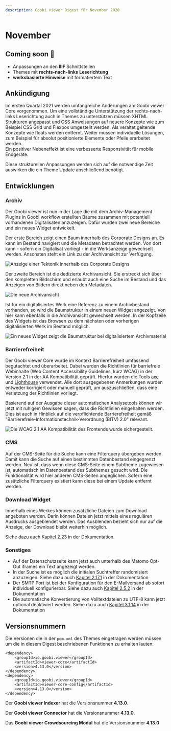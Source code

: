 ```yaml
---
description: Goobi viewer Digest für November 2020
---
```


# November

## Coming soon :rocket:&#x20;

* Anpassungen an den **IIIF** Schnittstellen
* Themes mit **rechts-nach-links** **Leserichtung**
* **werksbasierte Hinweise** mit formatiertem Text

## Ankündigung

Im ersten Quartal 2021 werden umfangreiche Änderungen am Goobi viewer Core vorgenommen. Um eine vollständige Unterstützung der rechts-nach-links Leserichtung auch in Themes zu unterstützen müssen XHTML Strukturen angepasst und CSS Anweisungen auf neuere Konzepte wie zum Beispiel CSS Grid und Flexbox umgestellt werden. Als veraltet geltende Konzepte wie floats werden entfernt. Weiter müssen individuelle Lösungen, zum Beispiel für absolut positionierte Elemente oder Pfeile erarbeitet werden.\
Ein positiver Nebeneffekt ist eine verbesserte Responsivität für mobile Endgeräte.

Diese strukturellen Anpassungen werden sich auf die notwendige Zeit auswirken die ein Theme Update anschließend benötigt.

## Entwicklungen

### Archiv

Der Goobi viewer ist nun in der Lage die mit dem Archiv-Management Plugins in Goobi workflow erstellten Bäume zusammen mit potentiell vorhandenen Digitalisaten anzuzeigen. Dafür wurden zwei neue Bereiche und ein neues Widget entwickelt.

Der erste Bereich zeigt einen Baum innerhalb des Corporate Designs an. Es kann im Bestand navigiert und die Metadaten betrachtet werden. Von dort kann - sofern ein Digitalisat vorliegt - in die Werksanzeige gewechselt werden. Ansonsten steht ein Link zu der Archivansicht zur Verfügung.

![Anzeige einer Tektonik innerhalb des Corporate Designs](../.gitbook/assets/2020-11\_archives\_in\_ci.png)

Der zweite Bereich ist die dedizierte Archivansicht. Sie erstreckt sich über den kompletten Bildschirm und erlaubt auch eine Suche im Bestand und das Anzeigen von Bildern direkt neben den Metadaten.

![Die neue Archivansicht](../.gitbook/assets/2020-11\_archive\_view.png)

Ist für ein digitalisiertes Werk eine Referenz zu einem Archivbestand vorhanden, so wird die Baumstruktur in einem neuen Widget angezeigt. Von hier kann ebenfalls in die Archivansicht gewechselt werden. In der Kopfzeile des Widgets ist das Browsen zu dem nächsten oder vorherigen digitalisierten Werk im Bestand möglich.

![Ein neues Widget zeigt die Baumstruktur bei digitalisiertem Archivmaterial](../.gitbook/assets/2020-11\_archives\_widget.png)

### Barrierefreiheit

Der Goobi viewer Core wurde im Kontext Barrierefreiheit umfassend begutachtet und überarbeitet. Dabei wurden die Richtlinien für barriefreie Webinhalte (Web Content Accessibility Guidelines, kurz WCAG) in der Version 2.1 in der AA Kompatibilität geprüft. Hierfür wurden die Tools [axe](https://www.deque.com/axe/) und [Lighthouse](https://developers.google.com/web/tools/lighthouse/) verwendet. Alle dort ausgegebenen Anmerkungen wurden entweder korrigiert oder manuell geprüft, um auszuschließen, dass eine Verletzung der Richtlinien vorliegt.

Basierend auf der Ausgabe dieser automatischen Analysetools können wir jetzt mit ruhigem Gewissen sagen, dass die Richtlinien eingehalten werden. Dies ist auch in Hinblick auf die verpflichtende Barrierefreiheit gemäß "Barrierefreie-Informationstechnik-Verordnung (BITV) 2.0" relevant.

![Die WCAG 2.1 AA Kompatibilität des Frontends wurde sichergestellt.](../.gitbook/assets/2020-11\_wcag.png)

### CMS

Auf der CMS-Seite für die Suche kann eine Filterquery übergeben werden. Damit kann die Suche auf einen bestimmten Datenbestand eingegrenzt werden. Neu ist, dass wenn diese CMS-Seite einem Subtheme zugewiesen ist, automatisch im Datenbestand des Subthemes gesucht wird. Die Funktionalität wird hier anderen CMS-Seiten angeglichen. Sofern eine zusätzliche Filterquery existiert kann diese bei einem Update entfernt werden.

### Download Widget

Innerhalb eines Werkes können zusätzliche Dateien zum Download angeboten werden. Darin können Dateien jetzt mittels eines regulären Ausdrucks ausgeblendet werden. Das Ausblenden bezieht sich nur auf die Anzeige, der Download bleibt weiterhin möglich.

Siehe dazu auch [Kapitel 2.23](https://docs.goobi.io/goobi-viewer-de/2/2.23) in der Dokumentation.

### Sonstiges

* Auf der Datenschutzseite kann jetzt auch unterhalb des Matomo Opt-Out iframes ein Text angezeigt werden.
* In der Suche ist es möglich die initialen Suchtreffer randomisiert anzuzeigen. Siehe dazu auch [Kapitel 2.17.1](https://docs.goobi.io/goobi-viewer-de/2/2.17/2.17.1) in der Dokumentation
* Der SMTP Port ist bei der Konfiguration für den E-Mailversand ab sofort individuell konfigurierbar. Siehe dazu auch [Kapitel 2.5.2](https://docs.goobi.io/goobi-viewer-de/2/2.5/2.5.2) in der Dokumentation
* Die automatische Konvertierung von Volltextdateien zu UTF-8 kann jetzt optional deaktiviert werden. Siehe dazu auch [Kapitel 3.1.14](https://docs.goobi.io/goobi-viewer-de/3/3.1#3-1-14-parameter-fulltextforceutf8) in der Dokumentation

## Versionsnummern

Die Versionen die in der `pom.xml` des Themes eingetragen werden müssen um die in diesem Digest beschriebenen Funktionen zu erhalten lauten:

```markup
<dependency>
    <groupId>io.goobi.viewer</groupId>
    <artifactId>viewer-core</artifactId>
    <version>4.13.0</version>
</dependency>
<dependency>
    <groupId>io.goobi.viewer</groupId>
    <artifactId>viewer-core-config</artifactId>
    <version>4.13.0</version>
</dependency>
```

Der **Goobi viewer Indexer** hat die Versionsnummer **4.13.0**.

Der **Goobi viewer Connector** hat die Versionsnummer **4.13.0**.

Das **Goobi viewer Crowdsourcing Modul** hat die Versionsnummer **4.13.0**
